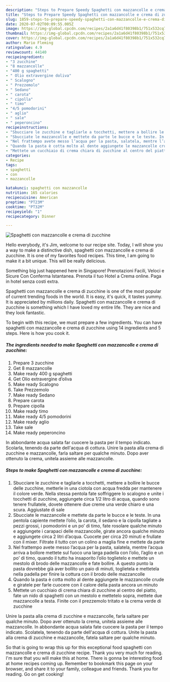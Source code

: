 ```yaml
---
description: "Steps to Prepare Speedy Spaghetti con mazzancolle e crema di zucchine"
title: "Steps to Prepare Speedy Spaghetti con mazzancolle e crema di zucchine"
slug: 1859-steps-to-prepare-speedy-spaghetti-con-mazzancolle-e-crema-di-zucchine
date: 2020-07-02T00:09:55.005Z
image: https://img-global.cpcdn.com/recipes/2a1a6d41f80398b1/751x532cq70/spaghetti-con-mazzancolle-e-crema-di-zucchine-recipe-main-photo.jpg
thumbnail: https://img-global.cpcdn.com/recipes/2a1a6d41f80398b1/751x532cq70/spaghetti-con-mazzancolle-e-crema-di-zucchine-recipe-main-photo.jpg
cover: https://img-global.cpcdn.com/recipes/2a1a6d41f80398b1/751x532cq70/spaghetti-con-mazzancolle-e-crema-di-zucchine-recipe-main-photo.jpg
author: Mario Fleming
ratingvalue: 4.9
reviewcount: 44140
recipeingredient:
- "3 zucchine"
- "8 mazzancolle"
- "400 g spaghetti"
- " Olio extravergine doliva"
- " Scalogno"
- " Prezzemolo"
- " Sedano"
- " carota"
- " cipolla"
- " timo"
- "4/5 pomodorini"
- " aglio"
- " sale"
- " peperoncino"
recipeinstructions:
- "Sbucciare le zucchine e tagliarle a tocchetti, mettere a bollire le bucce delle zucchine, metterle in una ciotola con acqua fredda per mantenere il colore verde. Nella stessa pentola fate soffriggere lo scalogno e unite i tocchetti di zucchine, aggiungete circa 1/2 litro di acqua, quando sono tenere frullatele, dovete ottenere due creme una verde chiaro e una scura. Aggiustate di sale"
- "Sbucciate le mazzancolle e mettete da parte le bucce e le teste. In una pentola capiente mettete l’olio, la carota, il sedano e la cipolla tagliate a pezzi grossi, i pomodorini e un po’ di timo, fate rosolare qualche minuto e aggiungete i carapaci delle mazzancolle, girate ancora qualche minuto e aggiungete circa 2 litri d’acqua. Cuocete per circa 20 minuti e frullate con il mixer. Filtrate il tutto con un colino a maglia fine e mettete da parte"
- "Nel frattempo avete messo l’acqua per la pasta, salatela, mentre l’acqua arriva a bollore mettete sul fuoco una larga padella con l’olio, l’aglio e un po’ di timo, quando il tutto ha insaporito l’olio toglietelo e mettete un mestolo di brodo delle mazzancolle e fate bollire. A questo punto la pasta dovrebbe già aver bollito un paio di minuti, toglietela e mettetela nella padella per finire la cottura con il brodo delle mazzancolle"
- "Quando la pasta è cotta molto al dente aggiungete le mazzancolle crude e giratele per farle cuocere con il calore della pasta ancora un minuto"
- "Mettete un cucchiaio di crema chiara di zucchine al centro del piatto, fate un nido di spaghetti con un mestolo e mettetelo sopra, mettete due mazzancolle a testa. Finite con il prezzemolo tritato e la crema verde di zucchine"
categories:
- Recipe
tags:
- spaghetti
- con
- mazzancolle

katakunci: spaghetti con mazzancolle 
nutrition: 165 calories
recipecuisine: American
preptime: "PT23M"
cooktime: "PT32M"
recipeyield: "1"
recipecategory: Dinner

---
```



![Spaghetti con mazzancolle e crema di zucchine](https://img-global.cpcdn.com/recipes/2a1a6d41f80398b1/751x532cq70/spaghetti-con-mazzancolle-e-crema-di-zucchine-recipe-main-photo.jpg)

Hello everybody, it's Jim, welcome to our recipe site. Today, I will show you a way to make a distinctive dish, spaghetti con mazzancolle e crema di zucchine. It is one of my favorites food recipes. This time, I am going to make it a bit unique. This will be really delicious.

Something big just happened here in Singapore! Prenotazioni Facili, Veloci e Sicure Con Conferma Istantanea. Prenota il tuo Hotel a Crema online. Paga in hotel senza costi extra.

Spaghetti con mazzancolle e crema di zucchine is one of the most popular of current trending foods in the world. It is easy, it's quick, it tastes yummy. It is appreciated by millions daily. Spaghetti con mazzancolle e crema di zucchine is something which I have loved my entire life. They are nice and they look fantastic.


To begin with this recipe, we must prepare a few ingredients. You can have spaghetti con mazzancolle e crema di zucchine using 14 ingredients and 5 steps. Here is how you cook it.

<!--inarticleads1-->

##### The ingredients needed to make Spaghetti con mazzancolle e crema di zucchine:

1. Prepare 3 zucchine
1. Get 8 mazzancolle
1. Make ready 400 g spaghetti
1. Get  Olio extravergine d’oliva
1. Make ready  Scalogno
1. Take  Prezzemolo
1. Make ready  Sedano
1. Prepare  carota
1. Prepare  cipolla
1. Make ready  timo
1. Make ready 4/5 pomodorini
1. Make ready  aglio
1. Take  sale
1. Make ready  peperoncino


In abbondante acqua salata far cuocere la pasta per il tempo indicato. Scolarla, tenendo da parte dell&#39;acqua di cottura. Unire la pasta alla crema di zucchine e mazzancolle, farla saltare per qualche minuto. Dopo aver ottenuto la crema, unitela assieme alle mazzancolle. 

<!--inarticleads2-->

##### Steps to make Spaghetti con mazzancolle e crema di zucchine:

1. Sbucciare le zucchine e tagliarle a tocchetti, mettere a bollire le bucce delle zucchine, metterle in una ciotola con acqua fredda per mantenere il colore verde. Nella stessa pentola fate soffriggere lo scalogno e unite i tocchetti di zucchine, aggiungete circa 1/2 litro di acqua, quando sono tenere frullatele, dovete ottenere due creme una verde chiaro e una scura. Aggiustate di sale
1. Sbucciate le mazzancolle e mettete da parte le bucce e le teste. In una pentola capiente mettete l’olio, la carota, il sedano e la cipolla tagliate a pezzi grossi, i pomodorini e un po’ di timo, fate rosolare qualche minuto e aggiungete i carapaci delle mazzancolle, girate ancora qualche minuto e aggiungete circa 2 litri d’acqua. Cuocete per circa 20 minuti e frullate con il mixer. Filtrate il tutto con un colino a maglia fine e mettete da parte
1. Nel frattempo avete messo l’acqua per la pasta, salatela, mentre l’acqua arriva a bollore mettete sul fuoco una larga padella con l’olio, l’aglio e un po’ di timo, quando il tutto ha insaporito l’olio toglietelo e mettete un mestolo di brodo delle mazzancolle e fate bollire. A questo punto la pasta dovrebbe già aver bollito un paio di minuti, toglietela e mettetela nella padella per finire la cottura con il brodo delle mazzancolle
1. Quando la pasta è cotta molto al dente aggiungete le mazzancolle crude e giratele per farle cuocere con il calore della pasta ancora un minuto
1. Mettete un cucchiaio di crema chiara di zucchine al centro del piatto, fate un nido di spaghetti con un mestolo e mettetelo sopra, mettete due mazzancolle a testa. Finite con il prezzemolo tritato e la crema verde di zucchine


Unire la pasta alla crema di zucchine e mazzancolle, farla saltare per qualche minuto. Dopo aver ottenuto la crema, unitela assieme alle mazzancolle. In abbondante acqua salata fate cuocere la pasta per il tempo indicato. Scolatela, tenendo da parte dell&#39;acqua di cottura. Unite la pasta alla crema di zucchine e mazzancolle, fatela saltare per qualche minuto. 

So that is going to wrap this up for this exceptional food spaghetti con mazzancolle e crema di zucchine recipe. Thank you very much for reading. I'm sure that you will make this at home. There is gonna be interesting food at home recipes coming up. Remember to bookmark this page on your browser, and share it to your family, colleague and friends. Thank you for reading. Go on get cooking!
